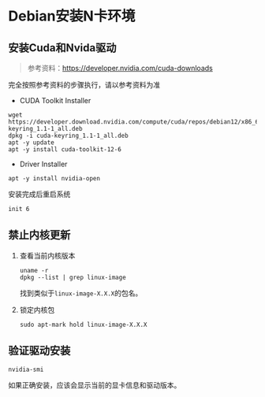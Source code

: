 # Debian安装N卡环境

## 安装Cuda和Nvida驱动

> 参考资料：<https://developer.nvidia.com/cuda-downloads>

完全按照参考资料的步骤执行，请以参考资料为准

+ CUDA Toolkit Installer

```shell
wget https://developer.download.nvidia.com/compute/cuda/repos/debian12/x86_64/cuda-keyring_1.1-1_all.deb
dpkg -i cuda-keyring_1.1-1_all.deb
apt -y update
apt -y install cuda-toolkit-12-6
```

+ Driver Installer

```shell
apt -y install nvidia-open
```

安装完成后重启系统

```shell
init 6
```

## 禁止内核更新

1. 查看当前内核版本

    ```shell
    uname -r
    dpkg --list | grep linux-image
    ```

    找到类似于`linux-image-X.X.X`的包名。

2. 锁定内核包

    ```shell
    sudo apt-mark hold linux-image-X.X.X
    ```

## 验证驱动安装

```shell
nvidia-smi
```

如果正确安装，应该会显示当前的显卡信息和驱动版本。
